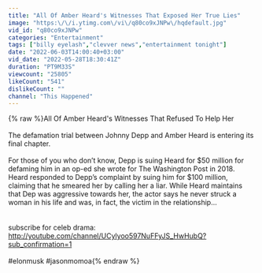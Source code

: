 ```yaml
---
title: "All Of Amber Heard's Witnesses That Exposed Her True Lies"
image: "https:\/\/i.ytimg.com\/vi\/q80co9xJNPw\/hqdefault.jpg"
vid_id: "q80co9xJNPw"
categories: "Entertainment"
tags: ["billy eyelash","clevver news","entertainment tonight"]
date: "2022-06-03T14:00:40+03:00"
vid_date: "2022-05-28T18:30:41Z"
duration: "PT9M33S"
viewcount: "25805"
likeCount: "541"
dislikeCount: ""
channel: "This Happened"
---
```

{% raw %}All Of Amber Heard's Witnesses That Refused To Help Her<br /><br />The defamation trial between Johnny Depp and Amber Heard is entering its final chapter. <br /><br />For those of you who don’t know, Depp is suing Heard for $50 million for defaming him in an op-ed she wrote for The Washington Post in 2018. Heard responded to Depp’s complaint by suing him for $100 million, claiming that he smeared her by calling her a liar. While Heard maintains that Dep was aggressive towards her, the actor says he never struck a woman in his life and was, in fact, the victim in the relationship…<br /><br /><br />subscribe for celeb drama: <a rel="nofollow" target="blank" href="http://youtube.com/channel/UCylyoo597NuFFyJS_HwHubQ?sub_confirmation=1">http://youtube.com/channel/UCylyoo597NuFFyJS_HwHubQ?sub_confirmation=1</a><br /><br />#elonmusk #jasonmomoa{% endraw %}
